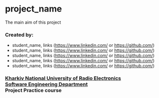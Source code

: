 # project_name
The main aim of this project
### Created by: 

- student_name, links (<https://www.linkedin.com/> or <https://github.com/>)
- student_name, links (<https://www.linkedin.com/> or <https://github.com/>)
- student_name, links (<https://www.linkedin.com/> or <https://github.com/>)
- student_name, links (<https://www.linkedin.com/> or <https://github.com/>)
- student_name, links (<https://www.linkedin.com/> or <https://github.com/>)
### [Kharkiv National University of Radio Electronics](http://nure.ua/en/) <br/> [Software Engineering Department](http://software.nure.ua/Main.php?l=e)<br/> Project Practice course
